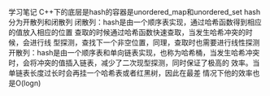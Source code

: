 学习笔记
C++下的底层是hash的容器是unordered_map和unordered_set
hash分为开散列和闭散列
闭散列：hash是由一个顺序表实现，通过哈希函数得到相应的值放入相应的位置
		查取的时候通过哈希函数快速查取，当发生哈希冲突的时候，会进行线
		型探测，查找下一个非空位置，同理，查取时也需要进行线性探测
开散列：hash是由一个顺序表和单向链表实现，也称为哈希桶，当发生哈希冲突
		时，会将冲突的值插入链表，减少了二次现型探测，同时保证了极高的
		效率。当单链表长度过长时会再挂一个哈希表或者红黑树，因此在最差
		情况下他的效率也是O(logn)